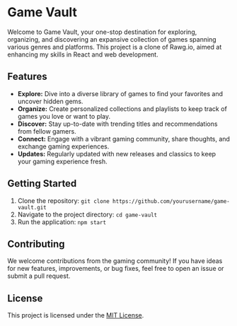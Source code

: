 # Game Vault

Welcome to Game Vault, your one-stop destination for exploring, organizing, and discovering an expansive collection of games spanning various genres and platforms. This project is a clone of Rawg.io, aimed at enhancing my skills in React and web development.

## Features

- **Explore:** Dive into a diverse library of games to find your favorites and uncover hidden gems.
- **Organize:** Create personalized collections and playlists to keep track of games you love or want to play.
- **Discover:** Stay up-to-date with trending titles and recommendations from fellow gamers.
- **Connect:** Engage with a vibrant gaming community, share thoughts, and exchange gaming experiences.
- **Updates:** Regularly updated with new releases and classics to keep your gaming experience fresh.

## Getting Started

1. Clone the repository: `git clone https://github.com/yourusername/game-vault.git`
2. Navigate to the project directory: `cd game-vault`
3. Run the application: `npm start`

## Contributing

We welcome contributions from the gaming community! If you have ideas for new features, improvements, or bug fixes, feel free to open an issue or submit a pull request.

## License

This project is licensed under the [MIT License](LICENSE).